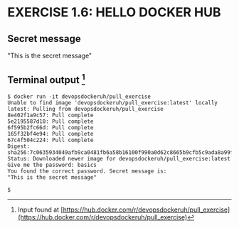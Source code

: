 # EXERCISE 1.6: HELLO DOCKER HUB 

## Secret message
"This is the secret message"

## Terminal output [^1]
```
$ docker run -it devopsdockeruh/pull_exercise 
Unable to find image 'devopsdockeruh/pull_exercise:latest' locally
latest: Pulling from devopsdockeruh/pull_exercise
8e402f1a9c57: Pull complete 
5e2195587d10: Pull complete 
6f595b2fc66d: Pull complete 
165f32bf4e94: Pull complete 
67c4f504c224: Pull complete 
Digest: sha256:7c0635934049afb9ca0481fb6a58b16100f990a0d62c8665b9cfb5c9ada8a99f
Status: Downloaded newer image for devopsdockeruh/pull_exercise:latest
Give me the password: basics
You found the correct password. Secret message is:
"This is the secret message"

$ 
```

[^1]: Input found at [https://hub.docker.com/r/devopsdockeruh/pull_exercise](https://hub.docker.com/r/devopsdockeruh/pull_exercise)
